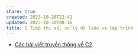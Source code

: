 ```yaml
---
share: true
created: 2023-10-28T22:41
updated: 2023-10-30T00:16
title: C Tiếp thị số, xử lý dữ liệu và lập trình
---
```



- [Các bài viết truyền thông về C2](./3%20Th%C3%A0nh%20ph%E1%BA%A9m/C%C3%A1c%20b%C3%A0i%20vi%E1%BA%BFt%20truy%E1%BB%81n%20th%C3%B4ng%20v%E1%BB%81%20C2/index.md)
